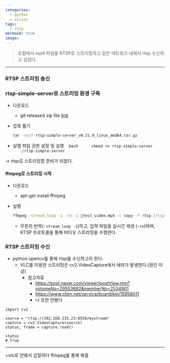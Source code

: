 ```yaml
---
categories:
  - python
  - vision
tags:
  - rtsp
mermaid: true
image:
---
```

> 로컬에서 mp4 파일을 RTSP로 스트리밍하고 같은 네트워크 내에서 rtsp 수신하고 싶었다.
---

### RTSP 스트리밍 송신
### rtsp-simple-server로 스트리밍 환경 구축
- 다운로드
	- git released zip file [link]([https://github.com/aler9/rtsp-simple-server/releases/download/v0.21.0/rtsp-simple-server_v0.21.0_linux_amd64.tar.gz](https://github.com/aler9/rtsp-simple-server/releases/download/v0.21.0/rtsp-simple-server_v0.21.0_linux_amd64.tar.gz))
- 압축 풀기
	```bash  
	tar -xvzf rtsp-simple-server_v0.21.0_linux_amd64.tar.gz  
	```
 
- 실행 파일 권한 설정 및 실행
   ```bash  
   chmod +x rtsp-simple-server  
   ./rtsp-simple-server  
   ```

-> rtsp로 스트리밍할 준비가 되었다.

#### ffmpeg로 스트리밍 시작
- 다운로드
	- apt-get install ffmpeg
- 실행
	```bash  
	ffmpeg -stream_loop -1 -re -i test_video.mp4 -c copy -f rtsp [rtsp://localhost:8554/mystream](rtsp://localhost:8554/mystream)  
	```

	- 무한히 반복(`-stream_loop -1`)하고, 입력 파일을 실시간 재생 (`-re`)하며, RTSP 프로토콜을 통해 비디오 스트리밍을 수행한다.

### RTSP 스트리밍 수신
- python opencv를 통해 rtsp를 수신하고자 한다.
	- VLC를 이용한 스트리밍은 cv2.VideoCapture에서 에러가 발생한다.(원인 미상)
		- 참고자료
			- https://post.naver.com/viewer/postView.nhn?volumeNo=29553682&memberNo=2534901
			- https://www.clien.net/service/board/kin/15958011
			- 나 또한 안됐다
```python3
import cv2

source = "rtsp://192.168.133.23:8554/mystream"
capture = cv2.VideoCapture(source)
status, frame = capture.read()

status
# True
```

---
+vlc로 안돼서 삽질하다 ffmpeg를 통해 해결